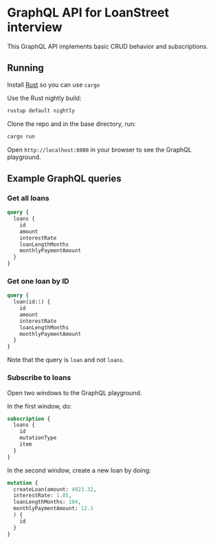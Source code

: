 # GraphQL API for LoanStreet interview

This GraphQL API implements basic CRUD behavior and subscriptions.

## Running

Install [Rust](https://www.rust-lang.org/) so you can use `cargo`

Use the Rust nightly build:

```sh
rustup default nightly
```

Clone the repo and in the base directory, run:

```sh
cargo run
```

Open `http://localhost:8080` in your browser to see the GraphQL playground.

## Example GraphQL queries

### Get all loans

```graphql
query {
  loans {
    id
    amount
    interestRate
    loanLengthMonths
    monthlyPaymentAmount
  }
}
```

### Get one loan by ID

```graphql
query {
  loan(id:1) {
    id
    amount
    interestRate
    loanLengthMonths
    monthlyPaymentAmount
  }
}
```

Note that the query is `loan` and not `loans`.

### Subscribe to loans

Open two windows to the GraphQL playground.

In the first window, do:

```graphql
subscription {
  loans {
    id
    mutationType
    item
  }
}
```

In the second window, create a new loan by doing:

```graphql
mutation {
  createLoan(amount: 4023.32,
  interestRate: 1.05,
  loanLengthMonths: 104,
  monthlyPaymentAmount: 12.1
  ) {
    id
  }
}
```
